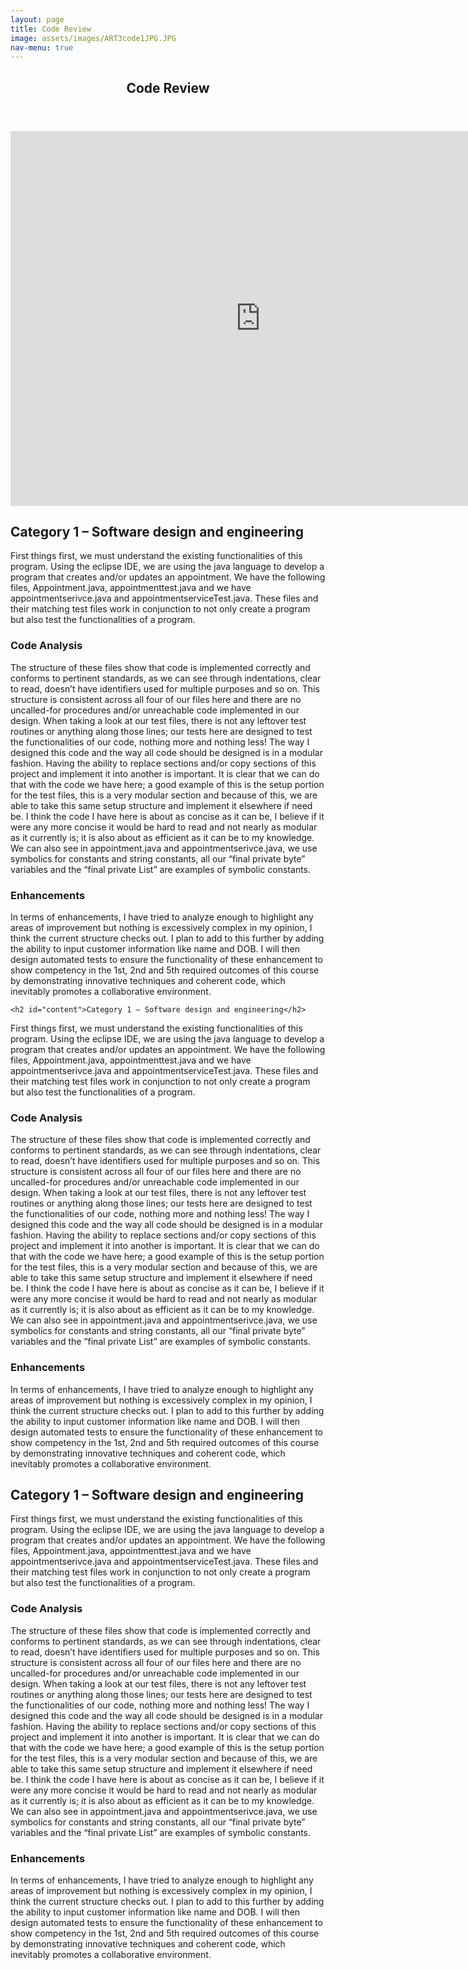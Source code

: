 ```yaml
---
layout: page
title: Code Review
image: assets/images/ART3code1JPG.JPG
nav-menu: true
---
```


<!-- Main -->
<div id="main" class="alt">

<!-- One -->
<section id="one">
	<div class="inner">
		<header class="major">
			<h1>Code Review</h1>
		</header>

<!-- Content -->
		
<iframe width="800" height="600" src="https://www.youtube.com/embed/5lt3GDEAQVY" title="YouTube video player" frameborder="0" allow="accelerometer; autoplay; clipboard-write; encrypted-media; gyroscope; picture-in-picture" allowfullscreen></iframe>
		
<h2 id="content">Category 1 – Software design and engineering</h2>
<p>First things first, we must understand the existing functionalities of this program. Using the eclipse IDE, we are using the java language to develop a program that creates and/or updates an appointment. We have the following files, Appointment.java, appointmenttest.java and we have appointmentserivce.java and appointmentserviceTest.java.
These files and their matching test files work in conjunction to not only create a program but also test the functionalities of a program.</p>
<div class="row">
	<div class="6u 12u$(small)">
		<h3>Code Analysis</h3>
		<p>The structure of these files show that code is implemented correctly and conforms to pertinent standards, as we can see through indentations, clear to read, doesn’t have identifiers used for multiple purposes and so on.
This structure is consistent across all four of our files here and there are no uncalled-for procedures and/or unreachable code implemented in our design.
When taking a look at our test files, there is not any leftover test routines or anything along those lines; our tests here are designed to test the functionalities of our code, nothing more and nothing less!
The way I designed this code and the way all code should be designed is in a modular fashion. Having the ability to replace sections and/or copy sections of this project and implement it into another is important. It is clear that we can do that with the code we have here; a good example of this is the setup portion for the test files, this is a very modular section and because of this, we are able to take this same setup structure and implement it elsewhere if need be.
I think the code I have here is about as concise as it can be, I believe if it were any more concise it would be hard to read and not nearly as modular as it currently is; it is also about as efficient as it can be to my knowledge.
We can also see in appointment.java and appointmentserivce.java, we use symbolics for constants and string constants, all our “final private byte” variables and the “final private List”  are examples of symbolic constants.
</p>
	</div>
	<div class="6u$ 12u$(small)">
		<h3>Enhancements</h3>
		<p>In terms of enhancements, I have tried to analyze enough to highlight any areas of improvement but nothing is excessively complex in my opinion, I think the current structure checks out. 
I plan to add to this further by adding the ability to input customer information like name and DOB. I will then design automated tests to ensure the functionality of these enhancement to show competency in the 1st, 2nd and 5th required outcomes of this course by demonstrating innovative techniques and coherent code, which inevitably promotes a collaborative environment.</p>
	</div>
	<!-- Break -->
	
	<h2 id="content">Category 1 – Software design and engineering</h2>
<p>First things first, we must understand the existing functionalities of this program. Using the eclipse IDE, we are using the java language to develop a program that creates and/or updates an appointment. We have the following files, Appointment.java, appointmenttest.java and we have appointmentserivce.java and appointmentserviceTest.java.
These files and their matching test files work in conjunction to not only create a program but also test the functionalities of a program.</p>
<div class="row">
	<div class="6u 12u$(small)">
		<h3>Code Analysis</h3>
		<p>The structure of these files show that code is implemented correctly and conforms to pertinent standards, as we can see through indentations, clear to read, doesn’t have identifiers used for multiple purposes and so on.
This structure is consistent across all four of our files here and there are no uncalled-for procedures and/or unreachable code implemented in our design.
When taking a look at our test files, there is not any leftover test routines or anything along those lines; our tests here are designed to test the functionalities of our code, nothing more and nothing less!
The way I designed this code and the way all code should be designed is in a modular fashion. Having the ability to replace sections and/or copy sections of this project and implement it into another is important. It is clear that we can do that with the code we have here; a good example of this is the setup portion for the test files, this is a very modular section and because of this, we are able to take this same setup structure and implement it elsewhere if need be.
I think the code I have here is about as concise as it can be, I believe if it were any more concise it would be hard to read and not nearly as modular as it currently is; it is also about as efficient as it can be to my knowledge.
We can also see in appointment.java and appointmentserivce.java, we use symbolics for constants and string constants, all our “final private byte” variables and the “final private List”  are examples of symbolic constants.
</p>
	</div>
	<div class="6u$ 12u$(small)">
		<h3>Enhancements</h3>
		<p>In terms of enhancements, I have tried to analyze enough to highlight any areas of improvement but nothing is excessively complex in my opinion, I think the current structure checks out. 
I plan to add to this further by adding the ability to input customer information like name and DOB. I will then design automated tests to ensure the functionality of these enhancement to show competency in the 1st, 2nd and 5th required outcomes of this course by demonstrating innovative techniques and coherent code, which inevitably promotes a collaborative environment.</p>
	</div>
	<!-- Break -->
		
		
<h2 id="content">Category 1 – Software design and engineering</h2>
<p>First things first, we must understand the existing functionalities of this program. Using the eclipse IDE, we are using the java language to develop a program that creates and/or updates an appointment. We have the following files, Appointment.java, appointmenttest.java and we have appointmentserivce.java and appointmentserviceTest.java.
These files and their matching test files work in conjunction to not only create a program but also test the functionalities of a program.</p>
<div class="row">
	<div class="6u 12u$(small)">
		<h3>Code Analysis</h3>
		<p>The structure of these files show that code is implemented correctly and conforms to pertinent standards, as we can see through indentations, clear to read, doesn’t have identifiers used for multiple purposes and so on.
This structure is consistent across all four of our files here and there are no uncalled-for procedures and/or unreachable code implemented in our design.
When taking a look at our test files, there is not any leftover test routines or anything along those lines; our tests here are designed to test the functionalities of our code, nothing more and nothing less!
The way I designed this code and the way all code should be designed is in a modular fashion. Having the ability to replace sections and/or copy sections of this project and implement it into another is important. It is clear that we can do that with the code we have here; a good example of this is the setup portion for the test files, this is a very modular section and because of this, we are able to take this same setup structure and implement it elsewhere if need be.
I think the code I have here is about as concise as it can be, I believe if it were any more concise it would be hard to read and not nearly as modular as it currently is; it is also about as efficient as it can be to my knowledge.
We can also see in appointment.java and appointmentserivce.java, we use symbolics for constants and string constants, all our “final private byte” variables and the “final private List”  are examples of symbolic constants.
</p>
	</div>
	<div class="6u$ 12u$(small)">
		<h3>Enhancements</h3>
		<p>In terms of enhancements, I have tried to analyze enough to highlight any areas of improvement but nothing is excessively complex in my opinion, I think the current structure checks out. 
I plan to add to this further by adding the ability to input customer information like name and DOB. I will then design automated tests to ensure the functionality of these enhancement to show competency in the 1st, 2nd and 5th required outcomes of this course by demonstrating innovative techniques and coherent code, which inevitably promotes a collaborative environment.</p>
	</div>
	<!-- Break -->
